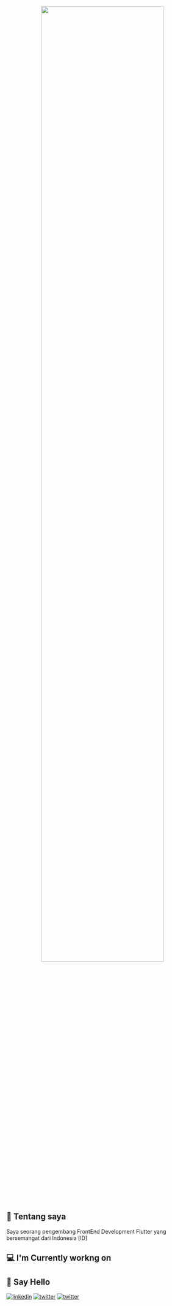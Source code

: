 <p align="center"><a href="https://github.com/faridistiqlal"><img width="80%" src="https://user-images.githubusercontent.com/34615322/161363782-539a695c-f470-40e2-a7e3-7f2691a4664a.png" /></a></p>

## 👋 Tentang saya 
 Saya seorang pengembang FrontEnd Development Flutter yang bersemangat dari Indonesia [ID]
 
## 💻 I'm Currently workng on


## 🔗 Say Hello 
[![linkedin](https://img.shields.io/badge/linkedin-0A66C2?style=for-the-badge&logo=linkedin&logoColor=white)](https://www.linkedin.com/in/farid-istiqlal-1ab8a0138/)
[![twitter](https://img.shields.io/badge/twitter-1DA1F2?style=for-the-badge&logo=twitter&logoColor=white)](https://twitter.com/faridistiqlal?t=W_uL2BEa3TjSjoPOOZ3OTA&s=09)
[![twitter](https://img.shields.io/badge/gmail-D14836?style=for-the-badge&logo=gmail&logoColor=white)](mailto:faridistiqlal9@gmail.com)
